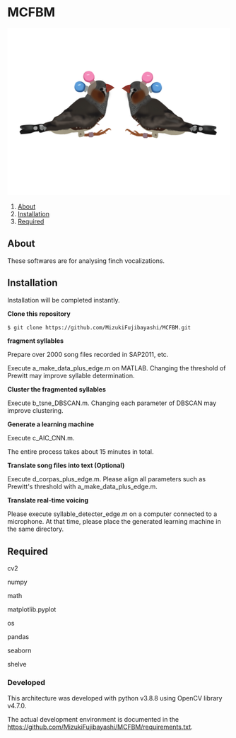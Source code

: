 # MCFBM
<p align="center"><img src="https://github.com/MizukiFujibayashi/MCFBM/blob/main/zebra1.png"></p>

1. [About](#About)
2. [Installation](#[Installation])
3. [Required](#[Required])



## About

These softwares are for analysing finch vocalizations.



## Installation

Installation will be completed instantly.

**Clone this repository**

```bash
$ git clone https://github.com/MizukiFujibayashi/MCFBM.git
```


**fragment syllables**

Prepare over 2000 song files recorded in SAP2011, etc.

Execute a_make_data_plus_edge.m on MATLAB. Changing the threshold of Prewitt may improve syllable determination.


**Cluster the fragmented syllables**

Execute b_tsne_DBSCAN.m. Changing each parameter of DBSCAN may improve clustering.


**Generate a learning machine**

Execute c_AIC_CNN.m.

The entire process takes about 15 minutes in total.

**Translate song files into text (Optional)**

Execute d_corpas_plus_edge.m. Please align all parameters such as Prewitt's threshold with a_make_data_plus_edge.m.


**Translate real-time voicing**

Please execute syllable_detecter_edge.m on a computer connected to a microphone. At that time, please place the generated learning machine in the same directory.



## Required

cv2

numpy

math

matplotlib.pyplot

os

pandas

seaborn

shelve

### Developed

This architecture was developed with python v3.8.8 using OpenCV library v4.7.0. 

The actual development environment is documented in the https://github.com/MizukiFujibayashi/MCFBM/requirements.txt.
